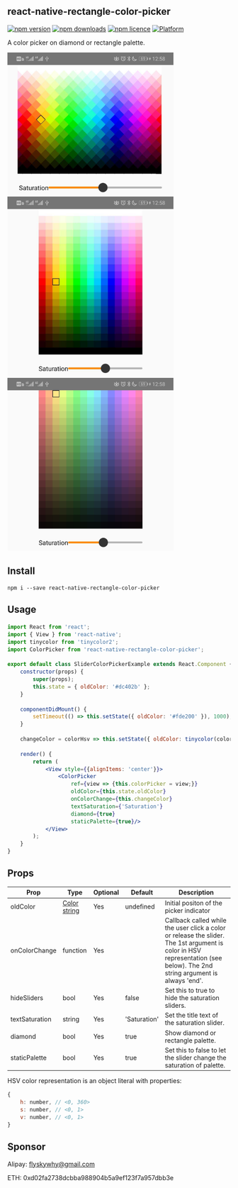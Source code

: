 ## react-native-rectangle-color-picker

[![npm version](http://img.shields.io/npm/v/react-native-rectangle-color-picker.svg?style=flat-square)](https://npmjs.org/package/react-native-rectangle-color-picker "View this project on npm")
[![npm downloads](http://img.shields.io/npm/dm/react-native-rectangle-color-picker.svg?style=flat-square)](https://npmjs.org/package/react-native-rectangle-color-picker "View this project on npm")
[![npm licence](http://img.shields.io/npm/l/react-native-rectangle-color-picker.svg?style=flat-square)](https://npmjs.org/package/react-native-rectangle-color-picker "View this project on npm")
[![Platform](https://img.shields.io/badge/platform-ios%20%7C%20android-989898.svg?style=flat-square)](https://npmjs.org/package/react-native-rectangle-color-picker "View this project on npm")

A color picker on diamond or rectangle palette.

<img src="https://raw.githubusercontent.com/flyskywhy/react-native-rectangle-color-picker/master/Screenshots/android_diamond_with_staticPalette.png" width="375">
<img src="https://raw.githubusercontent.com/flyskywhy/react-native-rectangle-color-picker/master/Screenshots/android_rectangle_with_staticPalette.png" width="375">
<img src="https://raw.githubusercontent.com/flyskywhy/react-native-rectangle-color-picker/master/Screenshots/android_rectangle_without_staticPalette.png" width="375">

## Install

```shell
npm i --save react-native-rectangle-color-picker
```

## Usage

```jsx
import React from 'react';
import { View } from 'react-native';
import tinycolor from 'tinycolor2';
import ColorPicker from 'react-native-rectangle-color-picker';

export default class SliderColorPickerExample extends React.Component {
    constructor(props) {
        super(props);
        this.state = { oldColor: '#dc402b' };
    }

    componentDidMount() {
        setTimeout(() => this.setState({ oldColor: '#fde200' }), 1000);
    }

    changeColor = colorHsv => this.setState({ oldColor: tinycolor(colorHsv).toHexString() })

    render() {
        return (
            <View style={{alignItems: 'center'}}>
                <ColorPicker
                    ref={view => {this.colorPicker = view;}}
                    oldColor={this.state.oldColor}
                    onColorChange={this.changeColor}
                    textSaturation={'Saturation'}
                    diamond={true}
                    staticPalette={true}/>
            </View>
        );
    }
}
```

## Props

Prop                  | Type     | Optional | Default                   | Description
--------------------- | -------- | -------- | ------------------------- | -----------
oldColor              | [Color string](https://github.com/bgrins/TinyColor#accepted-string-input) | Yes      | undefined                 | Initial positon of the picker indicator
onColorChange         | function | Yes      |                           | Callback called while the user click a color or release the slider. The 1st argument is color in HSV representation (see below). The 2nd string argument is always 'end'.
hideSliders           | bool     | Yes      | false                     | Set this to true to hide the saturation sliders.
textSaturation        | string   | Yes      | 'Saturation'              | Set the title text of the saturation slider.
diamond               | bool     | Yes      | true                      | Show diamond or rectangle palette.
staticPalette         | bool     | Yes      | true                      | Set this to false to let the slider change the saturation of palette.

HSV color representation is an object literal with properties:

```javascript
{
    h: number, // <0, 360>
    s: number, // <0, 1>
    v: number, // <0, 1>
}

```

## Sponsor

Alipay: flyskywhy@gmail.com

ETH: 0xd02fa2738dcbba988904b5a9ef123f7a957dbb3e
